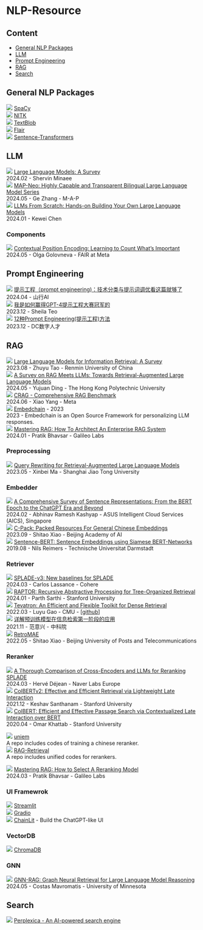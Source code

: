 # NLP-Resource

## Content

- [General NLP Packages](#general-nlp-packages)
- [LLM](#llm)
- [Prompt Engineering](#prompt-engineering)
- [RAG](#rag)
- [Search](#search)

## General NLP Packages
![](https://img.shields.io/badge/github-blue) [SpaCy](https://spacy.io/)  
![](https://img.shields.io/badge/github-blue) [NITK](https://www.nltk.org/)  
![](https://img.shields.io/badge/github-blue) [TextBlob](https://textblob.readthedocs.io/en/dev/)  
![](https://img.shields.io/badge/github-blue) [Flair](https://github.com/flairNLP/flair)  
![](https://img.shields.io/badge/github-blue) [Sentence-Transformers](https://github.com/UKPLab/sentence-transformers)

## LLM
![](https://img.shields.io/badge/survey-orange) [Large Language Models: A Survey](https://www.arxiv.org/pdf/2402.06196)  
2024.02 - Shervin Minaee  
![](https://img.shields.io/badge/paper-pink) [MAP-Neo: Highly Capable and Transparent Bilingual Large Language Model Series](https://map-neo.github.io/)  
2024.05 - Ge Zhang - M-A-P  
![](https://img.shields.io/badge/github-blue) [LLMs From Scratch: Hands-on Building Your Own Large Language Models](https://github.com/datawhalechina/llms-from-scratch-cn)  
2024.01 - Kewei Chen  

### Components
![](https://img.shields.io/badge/paper-pink)  [Contextual Position Encoding: Learning to Count What’s Important](https://arXiv:2405.18719v2)  
2024.05 - Olga Golovneva - FAIR at Meta  



## Prompt Engineering
![](https://img.shields.io/badge/blog-green) [提示工程（prompt engineering)：技术分类与提示词调优看这篇就够了](https://cloud.tencent.com/developer/article/2414263)  
2024.04 - 山行AI  
![](https://img.shields.io/badge/blog-green) [我是如何赢得GPT-4提示工程大赛冠军的](https://www.jiqizhixin.com/articles/2024-05-14-4)  
2023.12 - Sheila Teo  
![](https://img.shields.io/badge/blog-green) [12种Prompt Engineering(提示工程)方法](https://zhuanlan.zhihu.com/p/675163821)  
2023.12 - DC数字人才  

## RAG
![](https://img.shields.io/badge/survey-orange) [Large Language Models for Information Retrieval: A Survey](https://arxiv.org/pdf/2308.07107)  
2023.08 - Zhuyu Tao - Renmin University of China  
![](https://img.shields.io/badge/survey-orange) [A Survey on RAG Meets LLMs: Towards Retrieval-Augmented Large Language Models](https://arxiv.org/pdf/2405.06211)  
2024.05 - Yujuan Ding - The Hong Kong Polytechnic University  
![](https://img.shields.io/badge/paper-pink) [CRAG - Comprehensive RAG Benchmark](https://arxiv.org/pdf/2406.04744)  
2024.06 - Xiao Yang - Meta  
![](https://img.shields.io/badge/github-blue) [Embedchain](https://github.com/embedchain/embedchain) - 2023  
2023 - Embedchain is an Open Source Framework for personalizing LLM responses.  
![](https://img.shields.io/badge/blog-green) [Mastering RAG: How To Architect An Enterprise RAG System](https://www.rungalileo.io/blog/mastering-rag-how-to-architect-an-enterprise-rag-system)  
2024.01 - Pratik Bhavsar - Galileo Labs  

### Preprocessing
![](https://img.shields.io/badge/paper-pink) [Query Rewriting for Retrieval-Augmented Large Language Models](https://arxiv.org/pdf/2305.14283)  
2023.05 - Xinbei Ma - Shanghai Jiao Tong University  

### Embedder
![](https://img.shields.io/badge/survey-orange) [A Comprehensive Survey of Sentence Representations: From the BERT Epoch to the ChatGPT Era and Beyond](https://arxiv.org/pdf/2305.12641)  
2024.02 - Abhinav Ramesh Kashyap - ASUS Intelligent Cloud Services (AICS), Singapore  
![](https://img.shields.io/badge/paper-pink) [C-Pack: Packed Resources For General Chinese Embeddings](https://arxiv.org/pdf/2309.07597)  
2023.09 - Shitao Xiao - Beijing Academy of AI  
![](https://img.shields.io/badge/paper-pink) [Sentence-BERT: Sentence Embeddings using Siamese BERT-Networks](https://arxiv.org/pdf/1908.10084)  
2019.08 - Nils Reimers - Technische Universitat Darmstadt

### Retriever
![](https://img.shields.io/badge/paper-pink) [SPLADE-v3: New baselines for SPLADE](https://arxiv.org/pdf/2403.06789)  
2024.03 - Carlos Lassance - Cohere  
![](https://img.shields.io/badge/paper-pink) [RAPTOR: Recursive Abstractive Processing for Tree-Organized Retrieval](https://arxiv.org/pdf/2401.18059)  
2024.01 - Parth Sarthi - Stanford University  
![](https://img.shields.io/badge/paper-pink) [Tevatron: An Efficient and Flexible Toolkit for Dense Retrieval](https://arxiv.org/pdf/2203.05765)  
2022.03 - Luyu Gao - CMU - [[github](https://texttron.github.io/tevatron/)]  
![](https://img.shields.io/badge/blog-green) [详解预训练模型在信息检索第一阶段的应用](https://zhuanlan.zhihu.com/p/439363249)  
2021.11 - 范意兴 - 中科院  
![](https://img.shields.io/badge/github-blue) [RetroMAE](https://github.com/staoxiao/RetroMAE?tab=readme-ov-file)  
2022.05 - Shitao Xiao - Beijing University of Posts and Telecommunications 

### Reranker
![](https://img.shields.io/badge/evaluation-yellow) [A Thorough Comparison of Cross-Encoders and LLMs for Reranking SPLADE](https://arxiv.org/pdf/2403.10407)  
2024.03 - Hervé Déjean - Naver Labs Europe  
![](https://img.shields.io/badge/paper-pink) [ColBERTv2: Effective and Efficient Retrieval via Lightweight Late Interaction](https://arxiv.org/pdf/2112.01488)  
2021.12 - Keshav Santhanam - Stanford University  
![](https://img.shields.io/badge/paper-pink) [ColBERT: Efficient and Effective Passage Search via Contextualized Late Interaction over BERT](https://arxiv.org/pdf/2004.12832)  
2020.04 - Omar Khattab - Stanford University    

![](https://img.shields.io/badge/github-blue) [uniem](https://github.com/wangyuxinwhy/uniem)  
A repo includes codes of training a chinese reranker.  
![](https://img.shields.io/badge/github-blue) [RAG-Retrieval](https://github.com/NLPJCL/RAG-Retrieval)  
A repo includes unified codes for rerankers.  

![](https://img.shields.io/badge/blog-green) [Mastering RAG: How to Select A Reranking Model](https://www.rungalileo.io/blog/mastering-rag-how-to-select-a-reranking-model)  
2024.03 - Pratik Bhavsar - Galileo Labs  

### UI Framewrok
![](https://img.shields.io/badge/github-blue) [Streamlit](https://docs.streamlit.io/)  
![](https://img.shields.io/badge/github-blue) [Gradio](https://www.gradio.app/docs)  
![](https://img.shields.io/badge/github-blue) [ChainLit](https://docs.chainlit.io/get-started/overview) - Build the ChatGPT-like UI

### VectorDB
![](https://img.shields.io/badge/document-purple) [ChromaDB](https://docs.trychroma.com/)    

### GNN
![](https://img.shields.io/badge/paper-pink) [GNN-RAG: Graph Neural Retrieval for Large Language Model Reasoning](https://arxiv.org/pdf/2405.20139)  
2024.05 - Costas Mavromatis - University of Minnesota  

## Search
![](https://img.shields.io/badge/github-blue) [Perplexica - An AI-powered search engine](https://github.com/ItzCrazyKns/Perplexica/tree/master)  

